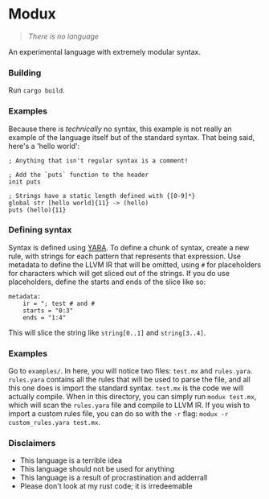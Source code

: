 # Modux
> *There is no language*

An experimental language with extremely modular syntax.

### Building
Run `cargo build`.

### Examples
Because there is *technically* no syntax, this example is not really an example of the language itself but of the standard syntax. That being said, here's a 'hello world':

```
; Anything that isn't regular syntax is a comment!

; Add the `puts` function to the header
init puts

; Strings have a static length defined with {[0-9]*}
global str [hello world]{11} -> (hello)
puts (hello){11}
```

### Defining syntax
Syntax is defined using [YARA](https://virustotal.github.io/yara/). To define a chunk of syntax, create a new rule, with strings for each pattern that represents that expression. Use metadata to define the LLVM IR that will be omitted, using `#` for placeholders for characters which will get sliced out of the strings. If you do use placeholders, define the starts and ends of the slice like so:

```
metadata:
	ir = "; test # and #
	starts = "0:3"
	ends = "1:4"
```

This will slice the string like `string[0..1]` and `string[3..4]`.

### Examples
Go to `examples/`. In here, you will notice two files: `test.mx` and `rules.yara`. `rules.yara` contains all the rules that will be used to parse the file, and all this one does is import the standard syntax. `test.mx` is the code we will actually compile. When in this directory, you can simply run `modux test.mx`, which will scan the `rules.yara` file and compile to LLVM IR. If you wish to import a custom rules file, you can do so with the `-r` flag: `modux -r custom_rules.yara test.mx`.

### Disclaimers
- This language is a terrible idea
- This language should not be used for anything
- This language is a result of procrastination and adderrall
- Please don't look at my rust code; it is irredeemable
